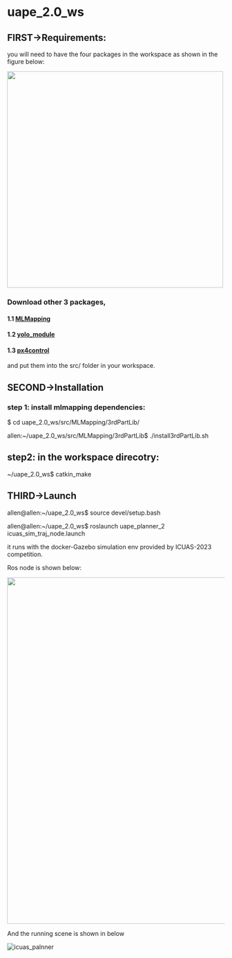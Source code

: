# uape_2.0_ws


## FIRST->Requirements: 
you will need to have the four packages in the workspace as shown in the figure below:

<img src="https://user-images.githubusercontent.com/59171742/221513025-44c8d0d6-4d1a-4ef2-9bd2-56c1b8d73cca.png"  width="500">

### Download other 3 packages,

#### 1.1 [MLMapping](https://github.com/chenhanpolyu/MLMapping) 

#### 1.2 [yolo_module](https://github.com/chenhanpolyu/AutoFly-demo/tree/master/src/yolo_fdsst_piv)

#### 1.3 [px4control](https://github.com/ZJU-FAST-Lab/Fast-Drone-250/tree/master/src/realflight_modules/px4ctrl)

and put them into the src/ folder in your workspace.

## SECOND->Installation

### step 1: install mlmapping dependencies:

$ cd uape_2.0_ws/src/MLMapping/3rdPartLib/

allen:~/uape_2.0_ws/src/MLMapping/3rdPartLib$ ./install3rdPartLib.sh

## step2: in the workspace direcotry:
~/uape_2.0_ws$ catkin_make

## THIRD->Launch
allen@allen:~/uape_2.0_ws$ source devel/setup.bash 

allen@allen:~/uape_2.0_ws$ roslaunch uape_planner_2 icuas_sim_traj_node.launch 

it runs with the docker-Gazebo simulation env provided by ICUAS-2023 competition.

Ros node is shown below:

<img src="https://user-images.githubusercontent.com/59171742/221510752-85ff7544-8dd2-4ff8-89fd-fc39fecf558c.png" width="800">

And the running scene is shown in below

![icuas_palnner](https://user-images.githubusercontent.com/59171742/221510875-22b40571-8f39-46e9-916a-b2bbe3230f32.png)
